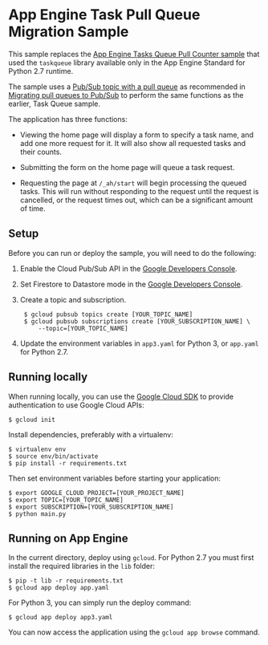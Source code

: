 # App Engine Task Pull Queue Migration Sample

This sample replaces the
[App Engine Tasks Queue Pull Counter sample](../../../taskqueue/pull-counter)
that used the `taskqueue` library
available only in the App Engine Standard for Python 2.7 runtime.

The sample uses a
[Pub/Sub topic with a pull queue](https://cloud.google.com/pubsub/docs/pull)
as recommended in
[Migrating pull queues to Pub/Sub](https://cloud.google.com/appengine/docs/standard/python/taskqueue/pull/migrating-pull-queues)
to perform the same functions as the earlier, Task Queue sample.

The application has three functions:

* Viewing the home page will display a form to specify a task name, and add
  one more request for it. It will also show all requested tasks and their counts.

* Submitting the form on the home page will queue a task request.

* Requesting the page at `/_ah/start` will begin processing the queued tasks.
  This will run without responding to the request until the request is
  cancelled, or the request times out, which can be a significant amount
  of time.

## Setup

Before you can run or deploy the sample, you will need to do the following:

1. Enable the Cloud Pub/Sub API in the
[Google Developers Console](https://console.developers.google.com/project/_/apiui/apiview/pubsub/overview).

1. Set Firestore to Datastore mode in the
[Google Developers Console](https://console.cloud.google.com/datastore/welcome).

1. Create a topic and subscription.

        $ gcloud pubsub topics create [YOUR_TOPIC_NAME]
        $ gcloud pubsub subscriptions create [YOUR_SUBSCRIPTION_NAME] \
            --topic=[YOUR_TOPIC_NAME]

1. Update the environment variables in ``app3.yaml`` for Python 3, or
``app.yaml`` for Python 2.7.

## Running locally

When running locally, you can use the [Google Cloud SDK](https://cloud.google.com/sdk)
to provide authentication to use Google Cloud APIs:

    $ gcloud init

Install dependencies, preferably with a virtualenv:

    $ virtualenv env
    $ source env/bin/activate
    $ pip install -r requirements.txt

Then set environment variables before starting your application:

    $ export GOOGLE_CLOUD_PROJECT=[YOUR_PROJECT_NAME]
    $ export TOPIC=[YOUR_TOPIC_NAME]
    $ export SUBSCRIPTION=[YOUR_SUBSCRIPTION_NAME]
    $ python main.py

## Running on App Engine

In the current directory, deploy using `gcloud`. For Python 2.7 you must first
install the required libraries in the `lib` folder:

    $ pip -t lib -r requirements.txt
    $ gcloud app deploy app.yaml

For Python 3, you can simply run the deploy command:

    $ gcloud app deploy app3.yaml

You can now access the application using the `gcloud app browse` command.
